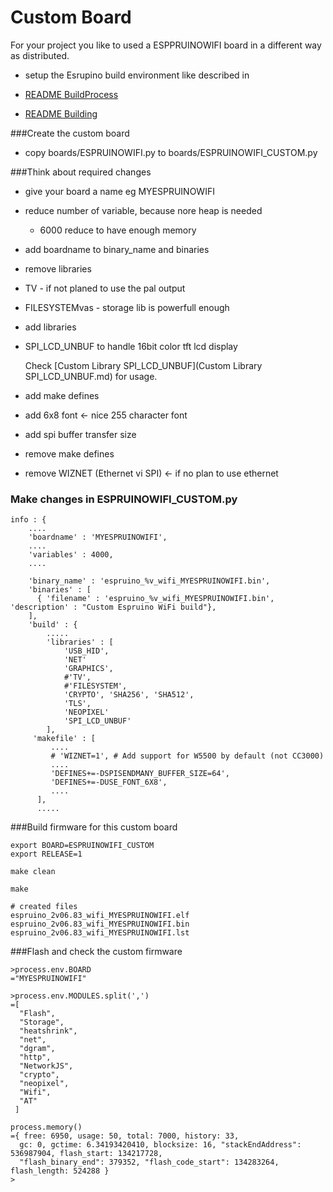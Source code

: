 <!--- Copyright (c) 2020 Mark Becker, Pur3 Ltd. See the file LICENSE for copying permission. -->
Custom Board
======================

For your project you like to used a ESPPRUINOWIFI board in a different way as distributed.

* setup the Esrupino build environment like described in 

 * [README BuildProcess](https://github.com/espruino/Espruino/blob/master/README_BuildProcess.md)
 * [README Building](https://github.com/espruino/Espruino/blob/master/README_Building.md)

###Create the custom board 

* copy boards/ESPRUINOWIFI.py to boards/ESPRUINOWIFI_CUSTOM.py 

###Think about required changes

* give your board a name eg MYESPRUINOWIFI

* reduce number of variable, because nore heap is needed

  * 6000 reduce to have enough memory

* add boardname to binary_name and binaries

* remove libraries

 * TV - if not planed to use the pal output
 * FILESYSTEMvas - storage lib is powerfull enough 

* add libraries

 * SPI\_LCD\_UNBUF to handle 16bit color tft lcd display
 
     Check [Custom Library SPI\_LCD\_UNBUF](Custom Library SPI_LCD_UNBUF.md) for usage.

* add make defines 

 * add 6x8 font  <- nice 255 character font 

 * add spi buffer transfer size 

* remove make defines 
 
 * remove WIZNET (Ethernet vi SPI) <- if no plan to use ethernet


### Make changes in ESPRUINOWIFI_CUSTOM.py
```
info : {
    ....
    'boardname' : 'MYESPRUINOWIFI',
    ....
    'variables' : 4000,
    ....

    'binary_name' : 'espruino_%v_wifi_MYESPRUINOWIFI.bin',
    'binaries' : [
      { 'filename' : 'espruino_%v_wifi_MYESPRUINOWIFI.bin', 'description' : "Custom Espruino WiFi build"},
    ],
    'build' : {
        .....
        'libraries' : [
            'USB_HID',
            'NET'
            'GRAPHICS',
            #'TV',
            #'FILESYSTEM',
            'CRYPTO', 'SHA256', 'SHA512',
            'TLS',
            'NEOPIXEL'
            'SPI_LCD_UNBUF'
        ],
     'makefile' : [
         ....
         # 'WIZNET=1', # Add support for W5500 by default (not CC3000)
         ....
         'DEFINES+=-DSPISENDMANY_BUFFER_SIZE=64',
         'DEFINES+=-DUSE_FONT_6X8', 
         ....
      ],
      .....
```

###Build firmware for this custom board 

```
export BOARD=ESPRUINOWIFI_CUSTOM 
export RELEASE=1 

make clean

make

# created files
espruino_2v06.83_wifi_MYESPRUINOWIFI.elf
espruino_2v06.83_wifi_MYESPRUINOWIFI.bin
espruino_2v06.83_wifi_MYESPRUINOWIFI.lst

```

###Flash and check the custom firmware

```
>process.env.BOARD
="MYESPRUINOWIFI"

>process.env.MODULES.split(',')
=[
  "Flash",
  "Storage",
  "heatshrink",
  "net",
  "dgram",
  "http",
  "NetworkJS",
  "crypto",
  "neopixel",
  "Wifi",
  "AT"
 ]

process.memory()
={ free: 6950, usage: 50, total: 7000, history: 33,
  gc: 0, gctime: 6.34193420410, blocksize: 16, "stackEndAddress": 536987904, flash_start: 134217728,
  "flash_binary_end": 379352, "flash_code_start": 134283264, flash_length: 524288 }
> 

```








